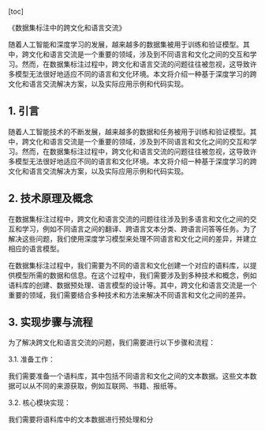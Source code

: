 
[toc]                    
                
                
《数据集标注中的跨文化和语言交流》

随着人工智能和深度学习的发展，越来越多的数据集被用于训练和验证模型。其中，跨文化和语言交流是一个重要的领域，涉及到不同语言和文化之间的交互和学习。然而，在数据集标注过程中，跨文化和语言交流的问题往往被忽视，这导致许多模型无法很好地适应不同的语言和文化环境。本文将介绍一种基于深度学习的跨文化和语言交流解决方案，以及实际应用示例和代码实现。

## 1. 引言

随着人工智能技术的不断发展，越来越多的数据和任务被用于训练和验证模型。其中，跨文化和语言交流是一个重要的领域，涉及到不同语言和文化之间的交互和学习。然而，在数据集标注过程中，跨文化和语言交流的问题往往被忽视，这导致许多模型无法很好地适应不同的语言和文化环境。本文将介绍一种基于深度学习的跨文化和语言交流解决方案，以及实际应用示例和代码实现。

## 2. 技术原理及概念

在数据集标注过程中，跨文化和语言交流的问题往往涉及到多语言和文化之间的交互和学习，例如不同语言之间的翻译、跨语言文本分类、跨语言问答等任务。为了解决这些问题，我们使用深度学习模型来处理不同语言和文化之间的差异，并建立相应的语言模型。

在数据集标注过程中，我们需要为不同的语言和文化创建一个对应的语料库，以提供模型所需的数据和信息。在这个过程中，我们需要涉及到多种技术和概念，例如语料库的创建、数据预处理、语言模型的设计等。其中，跨文化和语言交流是一个重要的领域，我们需要结合多种技术和方法来解决不同语言和文化之间的差异。

## 3. 实现步骤与流程

为了解决跨文化和语言交流的问题，我们需要进行以下步骤和流程：

3.1. 准备工作：

我们需要准备一个语料库，其中包括不同语言和文化之间的文本数据。这些文本数据可以从不同的来源获取，例如互联网、书籍、报纸等。

3.2. 核心模块实现：

我们需要将语料库中的文本数据进行预处理和分

